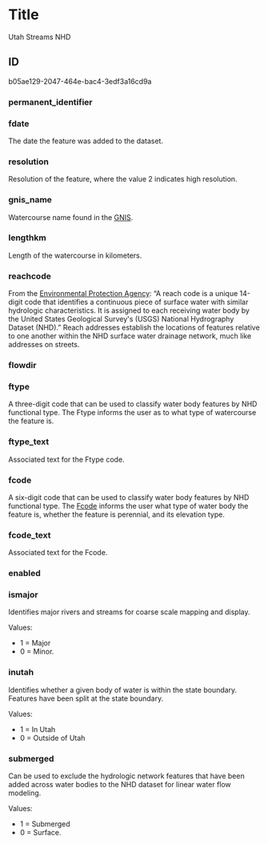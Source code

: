 # Title

Utah Streams NHD

## ID

b05ae129-2047-464e-bac4-3edf3a16cd9a

### permanent_identifier

<!--- No definition for this field. -->

### fdate

The date the feature was added to the dataset.

### resolution

Resolution of the feature, where the value 2 indicates high resolution.

### gnis_name

Watercourse name found in the [GNIS](https://www.usgs.gov/tools/geographic-names-information-system-gnis).

### lengthkm

Length of the watercourse in kilometers.

### reachcode

From the [Environmental Protection Agency](https://enviro.epa.gov/enviro/ef_metadata_html.tri_page?p_column_name=reach_code#:~:text=Description%3A%20A%20reach%20code%20is,National%20Hydrography%20Dataset%20(NHD).): “A reach code is a unique 14-digit code that identifies a continuous piece of surface water with similar hydrologic characteristics. It is assigned to each receiving water body by the United States Geological Survey's (USGS) National Hydrography Dataset (NHD).” Reach addresses establish the locations of features relative to one another within the NHD surface water drainage network, much like addresses on streets.

### flowdir

<!--- No definition for this field. -->

### ftype

A three-digit code that can be used to classify water body features by NHD functional type. The Ftype informs the user as to what type of watercourse the feature is.

### ftype_text

Associated text for the Ftype code.

### fcode

A six-digit code that can be used to classify water body features by NHD functional type. The [Fcode](https://www.usgs.gov/index.php/ngp-standards-and-specifications/national-hydrography-dataset-nhd-data-dictionary-feature-domains) informs the user what type of water body the feature is, whether the feature is perennial, and its elevation type.

### fcode_text

Associated text for the Fcode.

### enabled

<!--- No definition for this field. -->

### ismajor

Identifies major rivers and streams for coarse scale mapping and display.

Values:

- 1 = Major
- 0 = Minor.

### inutah

Identifies whether a given body of water is within the state boundary. Features have been split at the state boundary.

Values:

- 1 = In Utah
- 0 = Outside of Utah

### submerged

Can be used to exclude the hydrologic network features that have been added across water bodies to the NHD dataset for linear water flow modeling.

Values:

- 1 = Submerged
- 0 = Surface.
